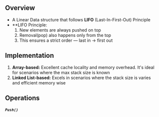 ## Overview 
- A Linear Data structure that follows **LIFO** (Last-In-First-Out) Principle
- **LIFO Principle:
	1. New elements are always pushed on top
	2. Removal(pop) also happens only from the top
	3. This ensures a strict order — last in → first out

## Implementation
1. **Array-based:** Excellent cache locality and memory overhead. It's ideal for scenarios where the max stack size is known
2. **Linked List-based:** Excels in scenarios where the stack size is varies and efficient memory wise

## Operations

##### `Push()` 
